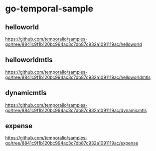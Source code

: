 # go-temporal-sample

## helloworld

https://github.com/temporalio/samples-go/tree/8841c9f1b120bc994ac3c7db87c932a1091119ac/helloworld

## helloworldmtls

https://github.com/temporalio/samples-go/tree/8841c9f1b120bc994ac3c7db87c932a1091119ac/helloworldmtls

## dynamicmtls

https://github.com/temporalio/samples-go/tree/8841c9f1b120bc994ac3c7db87c932a1091119ac/dynamicmtls

## expense

https://github.com/temporalio/samples-go/tree/8841c9f1b120bc994ac3c7db87c932a1091119ac/expense

